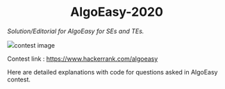 <h1 align =center> AlgoEasy-2020 </h1>
<i align = center> Solution/Editorial for AlgoEasy for SEs and TEs. </i>

<img src="https://pasteboard.co/J7Zauey.jpg">contest image</img> 

Contest link : <a> https://www.hackerrank.com/algoeasy </a> 

Here are detailed explanations with code for questions asked in AlgoEasy contest.
